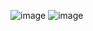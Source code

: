 ![image](https://github.com/Amanuel-1/echoflect/assets/71079278/85227edd-0cb7-4665-a1b6-0bede1b07046)
![image](https://github.com/Amanuel-1/echoflect/assets/71079278/02e80d29-1416-47dd-abf7-cd44b58ea230)

